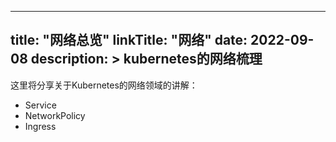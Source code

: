 
---
title: "网络总览"
linkTitle: "网络"
date: 2022-09-08
description: >
  kubernetes的网络梳理
---

这里将分享关于Kubernetes的网络领域的讲解：

* Service
* NetworkPolicy
* Ingress


